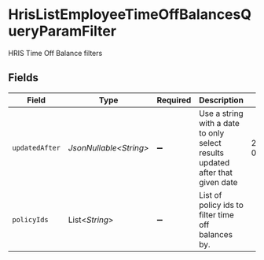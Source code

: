 # HrisListEmployeeTimeOffBalancesQueryParamFilter

HRIS Time Off Balance filters


## Fields

| Field                                                                         | Type                                                                          | Required                                                                      | Description                                                                   | Example                                                                       |
| ----------------------------------------------------------------------------- | ----------------------------------------------------------------------------- | ----------------------------------------------------------------------------- | ----------------------------------------------------------------------------- | ----------------------------------------------------------------------------- |
| `updatedAfter`                                                                | *JsonNullable\<String>*                                                       | :heavy_minus_sign:                                                            | Use a string with a date to only select results updated after that given date | 2020-01-01T00:00:00.000Z                                                      |
| `policyIds`                                                                   | List\<*String*>                                                               | :heavy_minus_sign:                                                            | List of policy ids to filter time off balances by.                            |                                                                               |